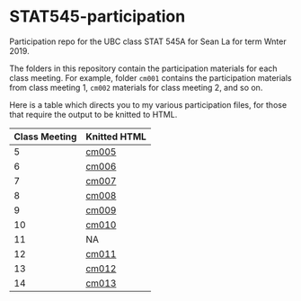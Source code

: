 # STAT545-participation
Participation repo for the UBC class STAT 545A for Sean La for term Wnter 2019.

The folders in this repository contain the participation materials for each class meeting.
For example, folder `cm001` contains the participation materials from class meeting 1, `cm002` materials for class meeting 2, and so on. 

Here is a table which directs you to my various participation files, for those that require the output to be knitted to HTML.

| Class Meeting | Knitted HTML |
| ------------- | ------------ |
| 5             | [cm005](https://realseanla.github.io/STAT545-participation/cm005/cm005-exercise.html) |
| 6             | [cm006](https://realseanla.github.io/STAT545-participation/cm006/cm006-exercise.html) |
| 7             | [cm007](https://realseanla.github.io/STAT545-participation/cm007/cm007-exercise.html) |
| 8             | [cm008](https://realseanla.github.io/STAT545-participation/cm008/cm008-exercise.html) |
| 9             | [cm009](https://realseanla.github.io/STAT545-participation/cm009/cm009-exercise.html) |
| 10            | [cm010](https://realseanla.github.io/STAT545-participation/cm010/cm010-exercise.html) |
| 11            | NA           | 
| 12            | [cm011](https://realseanla.github.io/STAT545-participation/cm012/cm012-exercise.html) |
| 13            | [cm012](https://realseanla.github.io/STAT545-participation/cm013/cm013.html) |
| 14            | [cm013](https://realseanla.github.io/STAT545-participation/cm014/cm014-exercise.html) | 
